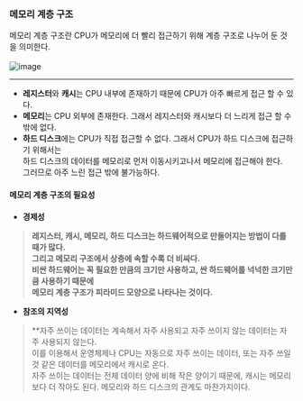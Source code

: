 

### 메모리 계층 구조


메모리 계층 구조란 CPU가 메모리에 더 빨리 접근하기 위해 계층 구조로 나누어 둔 것을 의미한다. </br>
</br>
![image](https://upload.wikimedia.org/wikipedia/commons/thumb/c/c6/%EB%A9%94%EB%AA%A8%EB%A6%AC%EA%B3%84%EC%B8%B5%EA%B5%AC%EC%A1%B0%EA%B7%B8%EB%A6%BC1.png/330px-%EB%A9%94%EB%AA%A8%EB%A6%AC%EA%B3%84%EC%B8%B5%EA%B5%AC%EC%A1%B0%EA%B7%B8%EB%A6%BC1.png)

---
* **레지스터**와 **캐시**는 CPU 내부에 존재하기 때문에 CPU가 아주 빠르게 접근 할 수 있다. <br>
* **메모리**는 CPU 외부에 존재한다. 그래서 레지스터와 캐시보다 더 느리게 접근 할 수 밖에 없다. </br>
* **하드 디스크**에는 CPU가 직접 접근할 수 없다. 그래서 CPU가 하드 디스크에 접근하기 위해서는 <br>하드 디스크의 데이터를 메모리로 먼저 이동시키고나서 메모리에 접근해야 한다.
<br>그러므로 아주 느린 접근 밖에 불가능하다.


#### 메모리 계층 구조의 필요성

* **경제성** 
> **레지스터, 캐시, 메모리, 하드 디스크는 하드웨어적으로 만들어지는 방법이 다를 때가 많다.<br> 그리고 메모리 구조에서 상층에 속할 수록 더 비싸다. <br>비싼 하드웨어는 꼭 필요한 만큼의 크기만 사용하고, 싼 하드웨어를 넉넉한 크기만큼 사용하기 때문에<br> 메모리 계층 구조가 피라미드 모양으로 나타나는 것이다.**


* **참조의 지역성** 
> **자주 쓰이는 데이터는 계속해서 자주 사용되고 자주 쓰이지 않는 데이터는 자주 사용되지 않는다.<br>
이를 이용해서 운영체제나 CPU는 자동으로 자주 쓰이는 데이터, 또는 자주 쓰일 것 같은 데이터를 메모리에서 캐시로 온다.<br>
자주 쓰이는 데이터는 전체 데이터 양에 비해 작은 양이기 때문에, 캐시는 메모리보다 더 작아도 된다. 메모리와 하드 디스크의 관계도 마찬가지이다.
